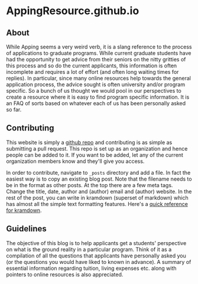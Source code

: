 # AppingResource.github.io

## About
While Apping seems a very weird verb, it is a slang reference to the process of applications to graduate programs. While current  graduate students have had the opportunity to get advice from their seniors on the nitty gritties of this process and so do the current applicants, this information is often incomplete and requires a lot of effort (and often long waiting times for replies). In particular, since many online resources help towards the general application process, the advice sought is often university and/or program specific. So a bunch of us thought we would pool in our perspectives to create a resource where it is easy to find program specific information. It is an FAQ of sorts based on whatever each of us has been personally asked so far.


## Contributing
This website is simply a [github repo](https://github.com/AppingResource/AppingResource.github.io) and contributing is as simple as submitting a pull request. This repo is set up as an organization and hence people can be added to it. If you want to be added, let any of the current organization members know and they'll give you access.

In order to contribute, navigate to `_posts` directory and add a file. In fact the easiest way is to copy an existing blog post. Note that the filename needs to be in the format as other posts. At the top there are a few meta tags. Change the title, date, author and (author) email and (author) website. In the rest of the post, you can write in kramdown (superset of markdown) which has almost all the simple text formatting features. Here's a [quick reference for kramdown](http://kramdown.gettalong.org/quickref.html).

## Guidelines
The objective of this blog is to help applicants get a students' perspective on what is the ground reality in a particular program. Think of it as a compilation of all the questions that applicants have personally asked you (or the questions you would have liked to known in advance). A summary of essential information regarding tuition, living expenses etc. along with pointers to online resources is also appreciated. 

